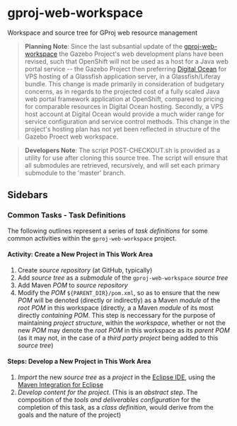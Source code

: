 gproj-web-workspace
===================

Workspace and source tree for GProj web resource management

> **Planning Note**: Since the last subsantial update of the [gproj-web-workspace](https://github.com/GazeboHub/gproj-web-workspace) the Gazebo Project's web development plans have been revised, such that OpenShift will not be used as a host for a Java web portal service -- the Gazebo Project then preferring [Digital Ocean](https://www.digitalocean.com/) for VPS hosting of a Glassfish application server, in a Glassfish/Liferay bundle. This change is made primarily in consideration of budgetary concerns, as in regards to the projected cost of a fully scaled Java web portal framework application at OpenShift, compared to pricing for comparable resources in Digital Ocean hosting. Secondly, a VPS host account at Digital Ocean would provide a much wider range for service configuration and service control methods. This change in the project's hosting plan has not yet been reflected in structure of the Gazebo Proect web workspace.


> **Developers Note**: The script POST-CHECKOUT.sh is provided as a utility for use
>  after cloning this source tree. The script will ensure that all
>  submodules are retrieved, recursively, and will set each primary
>  submodule to the 'master' branch.

## Sidebars

### Common Tasks - Task Definitions

The following outlines represent a series of _task definitions_ for
some common activities within the `gproj-web-workspace` project.

#### Activity: Create a New Project in This Work Area

1. Create _source repository_ (at GitHub, typically)
2. Add _source tree_ as a _submodule_ of the `gproj-web-workspace`
   _source tree_
3. Add Maven _POM_ to _source repository_
4. Modify the _POM_ `${PARENT_DIR}/pom.xml`, so as to ensure that
   the new _POM_ will be denoted (directly or indirectly) as a Maven
   _module_ of the _root POM_ in this workspace (directly, a a Maven
   _module_ of its most directly _containing POM_. This step is
   neccessary for the purpose of maintaining _project structure_,
   within the _workspace_, whether or not the new _POM_ may denote the
   _root POM_ in this workspace as its _parent POM_ (as it may not, in
   the case of a _third party project_ being added to this _source
   tree_)

#### Steps: Develop a New Project in This Work Area

1. _Import_ the new _source tree_ as a _project_ in the
   [Eclipse IDE][eclipse], using the
   [Maven Integration for Eclipse][m2e]
2. _Develop content for the project_. (This is an _abstract step_. The
   composition of the _tools and deliverables configuration_ for the
   completion of this task, as a _class definition_, would derive from
   the goals and the nature of the project)

[eclipse]: http://www.eclipse.org/
[m2e]: http://wiki.eclipse.org/M2E
